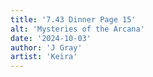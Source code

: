```yaml
---
title: '7.43 Dinner Page 15'
alt: 'Mysteries of the Arcana'
date: '2024-10-03'
author: 'J Gray'
artist: 'Keira'
---
```

